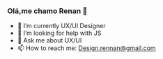 ### Olá,me chamo Renan 👋

- 🌱 I’m currently UX/UI Designer
- 🤔 I’m looking for help with JS
- 💬 Ask me about UX/UI
- 📫 How to reach me: Design.rennan@gmail.com


